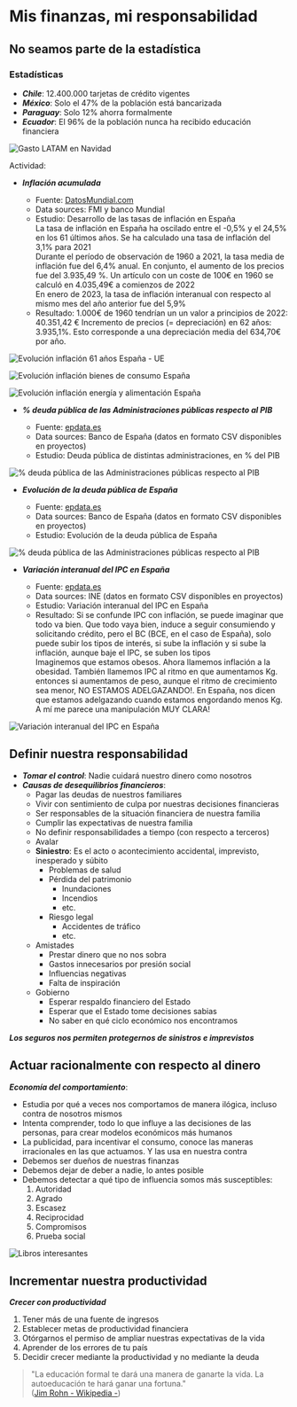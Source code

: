 # Mis finanzas, mi responsabilidad

## No seamos parte de la estadística

### **Estadísticas**

* ***Chile***: 12.400.000 tarjetas de crédito vigentes  
* ***México***: Solo el 47% de la población está bancarizada
* ***Paraguay***: Solo 12% ahorra formalmente  
* ***Ecuador***: El 96% de la población nunca ha recibido educación financiera  

![Gasto LATAM en Navidad](https://i.imgur.com/1eiXQ92.png)

Actividad: 

* ***Inflación acumulada***

    * Fuente: [DatosMundial.com](https://www.datosmundial.com/europa/espana/inflacion.php)
    * Data sources: FMI y banco Mundial
    * Estudio: Desarrollo de las tasas de inflación en España  
        La tasa de inflación en España ha oscilado entre el -0,5% y el 24,5% en los 61 últimos años. Se ha calculado una tasa de inflación del 3,1% para 2021  
        Durante el período de observación de 1960 a 2021, la tasa media de inflación fue del 6,4% anual. En conjunto, el aumento de los precios fue del 3.935,49 %. Un artículo con un coste de 100€ en 1960 se calculó en 4.035,49€ a comienzos de 2022  
        En enero de 2023, la tasa de inflación interanual con respecto al mismo mes del año anterior fue del 5,9%  
    * Resultado: 1.000€ de 1960 tendrían un un valor a principios de 2022: 40.351,42 €
        Incremento de precios (= depreciación) en 62 años: 3.935,1%. Esto corresponde a una depreciación media del 634,70€ por año.

![Evolución inflación 61 años España - UE](https://i.imgur.com/KFaWFkQ.png)

![Evolución inflación bienes de consumo España](https://i.imgur.com/ZqsPkuB.png)

![Evolución inflación energía y alimentación España](https://i.imgur.com/DuvmMVS.png)

* ***% deuda pública de las Administraciones públicas respecto al PIB***

    * Fuente: [epdata.es](https://www.epdata.es/)
    * Data sources: Banco de España (datos en formato CSV disponibles en proyectos)
    * Estudio: Deuda pública de distintas administraciones, en % del PIB

![% deuda pública de las Administraciones públicas respecto al PIB](https://i.imgur.com/7JssAWk.jpg)

* ***Evolución de la deuda pública de España***

    * Fuente: [epdata.es](https://www.epdata.es/)
    * Data sources: Banco de España (datos en formato CSV disponibles en proyectos)
    * Estudio: Evolución de la deuda pública de España

![% deuda pública de las Administraciones públicas respecto al PIB](https://i.imgur.com/Fg6J1hV.jpg)

* ***Variación interanual del IPC en España***

    * Fuente: [epdata.es](https://www.epdata.es/)
    * Data sources: INE (datos en formato CSV disponibles en proyectos)
    * Estudio: Variación interanual del IPC en España
    * Resultado: Si se confunde IPC con inflación, se puede imaginar que todo va bien. Que todo vaya bien, induce a seguir consumiendo y solicitando crédito, pero el BC (BCE, en el caso de España), solo puede subir los tipos de interés, si sube la inflación y si sube la inflación, aunque baje el IPC, se suben los tipos  
    Imaginemos que estamos obesos. Ahora llamemos inflación a la obesidad. También llamemos IPC al ritmo en que aumentamos Kg. entonces si aumentamos de peso, aunque el ritmo de crecimiento sea menor, NO ESTAMOS ADELGAZANDO!. En España, nos dicen que estamos adelgazando cuando estamos engordando menos Kg. A mí me parece una manipulación MUY CLARA!

![Variación interanual del IPC en España](https://i.imgur.com/FjvfRcY.jpg)

## Definir nuestra responsabilidad

* ***Tomar el control***: Nadie cuidará nuestro dinero como nosotros
* ***Causas de desequilibrios financieros***: 
    * Pagar las deudas de nuestros familiares  
    * Vivir con sentimiento de culpa por nuestras decisiones financieras  
    * Ser responsables de la situación financiera de nuestra familia  
    * Cumplir las expectativas de nuestra familia  
    * No definir responsabilidades a tiempo (con respecto a terceros)  
    * Avalar  
    * **Siniestro**: Es el acto o acontecimiento accidental, imprevisto, inesperado y súbito  
        * Problemas de salud
        * Pérdida del patrimonio
            * Inundaciones
            * Incendios
            * etc.
        * Riesgo legal
            * Accidentes de tráfico
            * etc.
    * Amistades
        * Prestar dinero que no nos sobra  
        * Gastos innecesarios por presión social  
        * Influencias negativas  
        * Falta de inspiración  
    * Gobierno
        * Esperar respaldo financiero  del Estado  
        * Esperar que el Estado tome decisiones sabias  
        * No saber en qué ciclo económico nos encontramos  

***Los seguros nos permiten protegernos de sinistros e imprevistos***  

## Actuar racionalmente con respecto al dinero

***Economía del comportamiento***:  
  * Estudia por qué a veces nos comportamos de manera ilógica, incluso contra de nosotros mismos  
  * Intenta comprender, todo lo que influye a las decisiones de las personas, para crear modelos económicos más humanos  
  * La publicidad, para incentivar el consumo, conoce las maneras irracionales en las que actuamos. Y las usa en nuestra contra  
  * Debemos ser dueños de nuestras finanzas  
  * Debemos dejar de deber a nadie, lo antes posible
  * Debemos detectar a qué tipo de influencia somos más susceptibles:  
      1. Autoridad  
      2. Agrado  
      3. Escasez  
      4. Reciprocidad  
      5. Compromisos  
      6. Prueba social  

![Libros interesantes](https://i.imgur.com/wNB4hrB.png)

## Incrementar nuestra productividad

***Crecer con productividad***
  1. Tener más de una fuente de ingresos  
  2. Establecer metas de productividad financiera  
  3. Otórgarnos el permiso de ampliar nuestras expectativas de la vida  
  4. Aprender de los errores de tu país  
  5. Decidir crecer mediante la productividad y no mediante la deuda  

>"La educación formal te dará una manera de ganarte la vida. La autoeducación te hará ganar una fortuna."  
>([Jim Rohn - Wikipedia -](https://es.wikipedia.org/wiki/Jim_Rohn)) 


